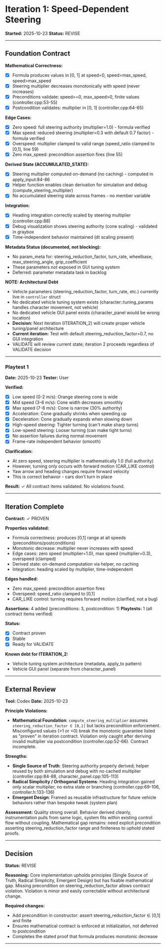 # Iteration 1: Speed-Dependent Steering

**Started:** 2025-10-23
**Status:** REVISE

---

<!-- BEGIN: ITERATE/CONTRACT -->
## Foundation Contract

**Mathematical Correctness:**
- [x] Formula produces values in [0, 1] at speed=0, speed=max_speed, speed>max_speed
- [x] Steering multiplier decreases monotonically with speed (never increases)
- [x] Preconditions validate: speed>=0, max_speed>0, finite values (controller.cpp:53-55)
- [x] Postcondition validates: multiplier in [0, 1] (controller.cpp:64-65)

**Edge Cases:**
- [x] Zero speed: full steering authority (multiplier=1.0) - formula verified
- [x] Max speed: reduced steering (multiplier=0.3 with default 0.7 factor) - formula verified
- [x] Overspeed: multiplier clamped to valid range (speed_ratio clamped to [0,1], line 59)
- [x] Zero max_speed: precondition assertion fires (line 55)

**Derived State (ACCUMULATED_STATE):**
- [x] Steering multiplier computed on-demand (no caching) - computed in apply_input:84-86
- [x] Helper function enables clean derivation for simulation and debug (compute_steering_multiplier)
- [x] No accumulated steering state across frames - no member variable

**Integration:**
- [x] Heading integration correctly scaled by steering multiplier (controller.cpp:88)
- [x] Debug visualization shows steering authority (cone scaling) - validated in graybox
- [x] Time-independent behavior maintained (dt scaling present)

**Metadata Status (documented, not blocking):**
- No param_meta for: steering_reduction_factor, turn_rate, wheelbase, max_steering_angle, grip_coefficient
- These parameters not exposed in GUI tuning system
- Deferred: parameter metadata task in backlog

**NOTE: Architectural Debt**
- Vehicle parameters (steering_reduction_factor, turn_rate, etc.) currently live in `controller` struct
- No dedicated vehicle tuning system exists (character::tuning_params handles character movement, not vehicle)
- No dedicated vehicle GUI panel exists (character_panel would be wrong location)
- **Decision:** Next iteration (ITERATION_2) will create proper vehicle tuning/panel architecture
- **Current iteration:** Test with default steering_reduction_factor=0.7, no GUI integration
- VALIDATE will review current state; iteration 2 proceeds regardless of VALIDATE decision
<!-- END: ITERATE/CONTRACT -->

---

<!-- BEGIN: ITERATE/PLAYTEST -->
### Playtest 1

**Date:** 2025-10-23
**Tester:** User

**Verified:**
- [x] Low speed (0-2 m/s): Orange steering cone is wide
- [x] Mid speed (3-6 m/s): Cone width decreases smoothly
- [x] Max speed (7-8 m/s): Cone is narrow (30% authority)
- [x] Acceleration: Cone gradually shrinks when speeding up
- [x] Deceleration: Cone gradually expands when slowing down
- [x] High-speed steering: Tighter turning (can't make sharp turns)
- [x] Low-speed steering: Looser turning (can make tight turns)
- [x] No assertion failures during normal movement
- [x] Frame-rate independent behavior (smooth)

**Clarification:**
- At zero speed, steering multiplier is mathematically 1.0 (full authority)
- However, turning only occurs with forward motion (CAR_LIKE control)
- Yaw arrow and heading changes require forward velocity
- This is correct behavior - cars don't turn in place

**Result:** ✓ All contract items validated. No violations found.
<!-- END: ITERATE/PLAYTEST -->

---

<!-- BEGIN: ITERATE/COMPLETE -->
## Iteration Complete

**Contract:** ✓ PROVEN

**Properties validated:**
- Formula correctness: produces [0,1] range at all speeds (preconditions/postconditions)
- Monotonic decrease: multiplier never increases with speed
- Edge cases: zero speed (multiplier=1.0), max speed (multiplier=0.3), overspeed (clamped)
- Derived state: on-demand computation via helper, no caching
- Integration: heading scaled by multiplier, time-independent

**Edges handled:**
- Zero max_speed: precondition assertion fires
- Overspeed: speed_ratio clamped to [0,1]
- CAR_LIKE control: turning requires forward motion (clarified, not a bug)

**Assertions:** 4 added (preconditions: 3, postcondition: 1)
**Playtests:** 1 (all contract items verified)

**Status:**
- [x] Contract proven
- [x] Stable
- [x] Ready for VALIDATE

**Known debt for ITERATION_2:**
- Vehicle tuning system architecture (metadata, apply_to pattern)
- Vehicle GUI panel (separate from character_panel)
<!-- END: ITERATE/COMPLETE -->

---

<!-- BEGIN: VALIDATE/REVIEW -->
## External Review

**Tool:** Codex
**Date:** 2025-10-23

**Principle Violations:**
- **Mathematical Foundation**: `compute_steering_multiplier` assumes `steering_reduction_factor ∈ [0,1]` but lacks precondition enforcement. Misconfigured values (>1 or <0) break the monotonic guarantee listed as "proven" in iteration contract. Violation only caught after deriving invalid multiplier via postcondition (controller.cpp:52-66). Contract incomplete.

**Strengths:**
- **Single Source of Truth**: Steering authority properly derived; helper reused by both simulation and debug with no cached multiplier (controller.cpp:84-88, character_panel.cpp:105-113)
- **Radical Simplicity / Orthogonal Systems**: Heading integration gained only scalar multiplier, no extra state or branching (controller.cpp:69-106, controller.h:133-136)
- **Emergent Design**: Framed as reusable infrastructure for future vehicle behaviors rather than bespoke tweak (system plan)

**Assessment:** Quality strong overall. Behavior derived cleanly, instrumentation pulls from same logic, system fits within existing control flow without coupling. Mathematical gap remains: need explicit precondition asserting steering_reduction_factor range and finiteness to uphold stated proofs.
<!-- END: VALIDATE/REVIEW -->

---

<!-- BEGIN: VALIDATE/DECISION -->
## Decision

**Status:** REVISE

**Reasoning:** Core implementation upholds principles (Single Source of Truth, Radical Simplicity, Emergent Design) but has fixable mathematical gap. Missing precondition on steering_reduction_factor allows contract violation. Violation is minor and easily correctable without architectural change.

**Required changes:**
- Add precondition in constructor: assert steering_reduction_factor ∈ [0,1] and finite
- Ensures mathematical contract is enforced at initialization, not deferred to postcondition
- Completes the stated proof that formula produces monotonic decrease
<!-- END: VALIDATE/DECISION -->

---
